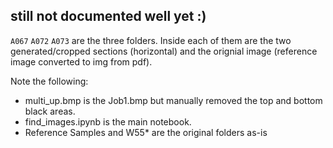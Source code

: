 ## still not documented well yet :)
  
`A067` `A072` `A073` are the three folders.
Inside each of them are the two generated/cropped sections (horizontal) and the orignial image (reference image converted to img from pdf).

Note the following:
- multi_up.bmp is the Job1.bmp but manually removed the top and bottom black areas.
- find_images.ipynb is the main notebook.
- Reference Samples and W55* are the original folders as-is
